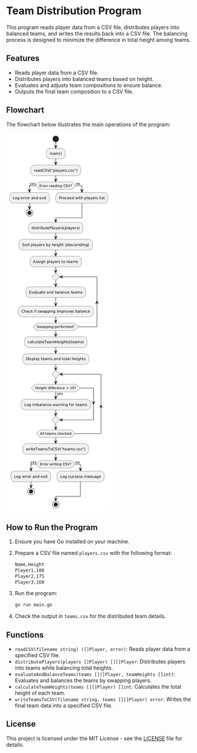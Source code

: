 # Team Distribution Program

This program reads player data from a CSV file, distributes players into balanced teams, and writes the results back into a CSV file. The balancing process is designed to minimize the difference in total height among teams.

## Features

- Reads player data from a CSV file.
- Distributes players into balanced teams based on height.
- Evaluates and adjusts team compositions to ensure balance.
- Outputs the final team composition to a CSV file.

## Flowchart

The flowchart below illustrates the main operations of the program:

![Distributed Team Flowchart](distributeTeam.png)

## How to Run the Program

1. Ensure you have Go installed on your machine.
2. Prepare a CSV file named `players.csv` with the following format:

    ```
    Name,Height
    Player1,180
    Player2,175
    Player3,160
    ```

3. Run the program:

    ```bash
    go run main.go
    ```

4. Check the output in `teams.csv` for the distributed team details.

## Functions

- `readCSV(filename string) ([]Player, error)`: Reads player data from a specified CSV file.
- `distributePlayers(players []Player) [][]Player`: Distributes players into teams while balancing total heights.
- `evaluateAndBalanceTeams(teams [][]Player, teamHeights []int)`: Evaluates and balances the teams by swapping players.
- `calculateTeamHeights(teams [][]Player) []int`: Calculates the total height of each team.
- `writeTeamsToCSV(filename string, teams [][]Player) error`: Writes the final team data into a specified CSV file.

## License

This project is licensed under the MIT License - see the [LICENSE](LICENSE) file for details.
